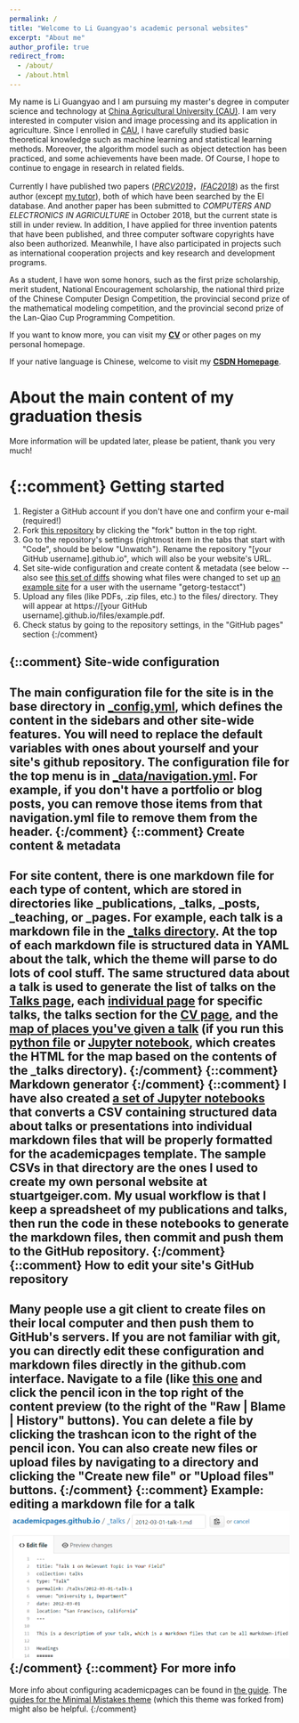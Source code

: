```yaml
---
permalink: /
title: "Welcome to Li Guangyao's academic personal websites"
excerpt: "About me"
author_profile: true
redirect_from: 
  - /about/
  - /about.html
---
```


My name is Li Guangyao and I am pursuing my master's degree in computer science and technology at [China Agricultural University (CAU)](https://www.cau.edu.cn/). I am very interested in computer vision and image processing and its application in agriculture. Since I enrolled in [CAU](https://www.cau.edu.cn/), I have carefully studied basic theoretical knowledge such as machine learning and statistical learning methods. Moreover, the algorithm model such as object detection has been practiced, and some achievements have been made. Of Course, I hope to continue to engage in research in related fields.
<br/>

Currently I have published two papers ([<i>PRCV2019</i>](https://ayameyao.github.io/publication/2019-PRCV)，[<i>IFAC2018</i>](https://ayameyao.github.io/publication/2018-IFAC)) as the first author (except [my tutor](http://faculty.cau.edu.cn/xxdqxy/lzb/list.htm)), both of which have been searched by the EI database. And another paper has been submitted to <i>COMPUTERS AND ELECTRONICS IN AGRICULTURE</i> in October 2018, but the current state is still in under review. In addition, I have applied for three invention patents that have been published, and three computer software copyrights have also been authorized. Meanwhile, I have also participated in projects such as international cooperation projects and key research and development programs.
<br/>

As a student, I have won some honors, such as the first prize scholarship, merit student, National Encouragement scholarship, the national third prize of the Chinese Computer Design Competition, the provincial second prize of the mathematical modeling competition, and the provincial second prize of the Lan-Qiao Cup Programming Competition. 
<br/>

If you want to know more, you can visit my [**CV**](https://ayameyao.github.io/cv/) or other pages on my personal homepage.
<br/>

If your native language is Chinese, welcome to visit my [**CSDN Homepage**](https://blog.csdn.net/CAU_Ayao).

About the main content of my graduation thesis
======
More information will be updated later, please be patient, thank you very much!

{::comment}
Getting started
======
1. Register a GitHub account if you don't have one and confirm your e-mail (required!)
1. Fork [this repository](https://github.com/academicpages/academicpages.github.io) by clicking the "fork" button in the top right. 
1. Go to the repository's settings (rightmost item in the tabs that start with "Code", should be below "Unwatch"). Rename the repository "[your GitHub username].github.io", which will also be your website's URL.
1. Set site-wide configuration and create content & metadata (see below -- also see [this set of diffs](http://archive.is/3TPas) showing what files were changed to set up [an example site](https://getorg-testacct.github.io) for a user with the username "getorg-testacct")
1. Upload any files (like PDFs, .zip files, etc.) to the files/ directory. They will appear at https://[your GitHub username].github.io/files/example.pdf.  
1. Check status by going to the repository settings, in the "GitHub pages" section
{:/comment}

{::comment}
Site-wide configuration
------
The main configuration file for the site is in the base directory in [_config.yml](https://github.com/academicpages/academicpages.github.io/blob/master/_config.yml), which defines the content in the sidebars and other site-wide features. You will need to replace the default variables with ones about yourself and your site's github repository. The configuration file for the top menu is in [_data/navigation.yml](https://github.com/academicpages/academicpages.github.io/blob/master/_data/navigation.yml). For example, if you don't have a portfolio or blog posts, you can remove those items from that navigation.yml file to remove them from the header. 
{:/comment}
{::comment}
Create content & metadata
------
For site content, there is one markdown file for each type of content, which are stored in directories like _publications, _talks, _posts, _teaching, or _pages. For example, each talk is a markdown file in the [_talks directory](https://github.com/academicpages/academicpages.github.io/tree/master/_talks). At the top of each markdown file is structured data in YAML about the talk, which the theme will parse to do lots of cool stuff. The same structured data about a talk is used to generate the list of talks on the [Talks page](https://academicpages.github.io/talks), each [individual page](https://academicpages.github.io/talks/2012-03-01-talk-1) for specific talks, the talks section for the [CV page](https://academicpages.github.io/cv), and the [map of places you've given a talk](https://academicpages.github.io/talkmap.html) (if you run this [python file](https://github.com/academicpages/academicpages.github.io/blob/master/talkmap.py) or [Jupyter notebook](https://github.com/academicpages/academicpages.github.io/blob/master/talkmap.ipynb), which creates the HTML for the map based on the contents of the _talks directory).
{:/comment}
{::comment}
**Markdown generator**
{:/comment}
{::comment}
I have also created [a set of Jupyter notebooks](https://github.com/academicpages/academicpages.github.io/tree/master/markdown_generator
) that converts a CSV containing structured data about talks or presentations into individual markdown files that will be properly formatted for the academicpages template. The sample CSVs in that directory are the ones I used to create my own personal website at stuartgeiger.com. My usual workflow is that I keep a spreadsheet of my publications and talks, then run the code in these notebooks to generate the markdown files, then commit and push them to the GitHub repository.
{:/comment}
{::comment}
How to edit your site's GitHub repository
------
Many people use a git client to create files on their local computer and then push them to GitHub's servers. If you are not familiar with git, you can directly edit these configuration and markdown files directly in the github.com interface. Navigate to a file (like [this one](https://github.com/academicpages/academicpages.github.io/blob/master/_talks/2012-03-01-talk-1.md) and click the pencil icon in the top right of the content preview (to the right of the "Raw | Blame | History" buttons). You can delete a file by clicking the trashcan icon to the right of the pencil icon. You can also create new files or upload files by navigating to a directory and clicking the "Create new file" or "Upload files" buttons. 
{:/comment}
{::comment}
Example: editing a markdown file for a talk
![Editing a markdown file for a talk](/images/editing-talk.png)
{:/comment}
{::comment}
For more info
------
More info about configuring academicpages can be found in [the guide](https://academicpages.github.io/markdown/). The [guides for the Minimal Mistakes theme](https://mmistakes.github.io/minimal-mistakes/docs/configuration/) (which this theme was forked from) might also be helpful.
{:/comment}